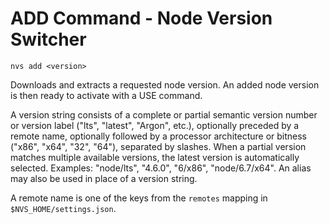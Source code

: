 # ADD Command - Node Version Switcher

    nvs add <version>

Downloads and extracts a requested node version. An added node version is then ready to activate with a USE command.

A version string consists of a complete or partial semantic version number or version label  ("lts", "latest", "Argon", etc.), optionally preceded by a remote name, optionally followed by a processor architecture or bitness ("x86", "x64", "32", "64"), separated by slashes. When a partial version matches multiple available versions, the latest version is automatically selected. Examples: "node/lts", "4.6.0", "6/x86", "node/6.7/x64". An alias may also be used in place of a version string.

A remote name is one of the keys from the `remotes` mapping in `$NVS_HOME/settings.json`.
